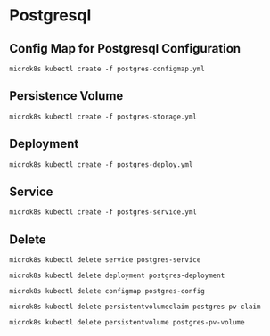 # Postgresql

## Config Map for Postgresql Configuration

    microk8s kubectl create -f postgres-configmap.yml

## Persistence Volume

    microk8s kubectl create -f postgres-storage.yml

## Deployment

    microk8s kubectl create -f postgres-deploy.yml 

## Service

    microk8s kubectl create -f postgres-service.yml 

## Delete

    microk8s kubectl delete service postgres-service

    microk8s kubectl delete deployment postgres-deployment

    microk8s kubectl delete configmap postgres-config

    microk8s kubectl delete persistentvolumeclaim postgres-pv-claim

    microk8s kubectl delete persistentvolume postgres-pv-volume